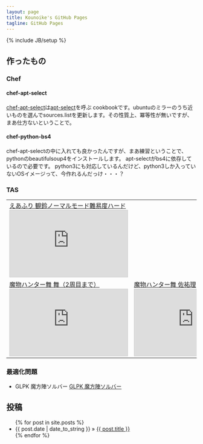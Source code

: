 ```yaml
---
layout: page
title: Kounoike's GitHub Pages
tagline: GitHub Pages
---
```

{% include JB/setup %}

## 作ったもの

### Chef

#### chef-apt-select
[chef-apt-select](https://github.com/kounoike/chef-apt-select)は[apt-select](https://github.com/jblakeman/apt-select)を呼ぶ
cookbookです。ubuntuのミラーのうち近いものを選んでsources.listを更新します。その性質上、冪等性が無いですが、まあ仕方ないということで。

#### chef-python-bs4
chef-apt-selectの中に入れても良かったんですが、まあ練習ということで、pythonのbeautifulsoup4をインストールします。
apt-selectがbs4に依存しているので必要です。
python3にも対応しているんだけど、python3しか入っていないOSイメージって、今作れるんだっけ・・・？



### TAS

<table>
<tr><td>
 <a href="TAS-Airfli/misuzu.html">えあふり 観鈴ノーマルモード難易度ハード</a>
 <iframe width="312" height="176" src="http://ext.nicovideo.jp/thumb/sm23280135" scrolling="no" style="border:solid 1px #CCC;" frameborder="0"><a href="http://www.nicovideo.jp/watch/sm23280135">【ニコニコ動画】【TAS】えあふり　観鈴ちん危機一髪　ノーマルモードハード観鈴 in 20:41.60</a></iframe>
</td><td><br /></td></tr>

<tr>
<td>
 <a href="TAS-MamonoHunterMai/pages/mai/">魔物ハンター舞 舞（2周目まで）</a>
 <iframe width="312" height="176" src="http://ext.nicovideo.jp/thumb/sm16498187" scrolling="no" style="border:solid 1px #CCC;" frameborder="0"><a href="http://www.nicovideo.jp/watch/sm16498187">【ニコニコ動画】[TAS] 魔物ハンター舞 22:53.65</a></iframe>
</td>

<td>
 <a href="TAS-MamonoHunterMai/pages/sayuri/">魔物ハンター舞 佐祐理</a>
 <iframe width="312" height="176" src="http://ext.nicovideo.jp/thumb/sm22990748" scrolling="no" style="border:solid 1px #CCC;" frameborder="0"><a href="http://www.nicovideo.jp/watch/sm22990748">【ニコニコ動画】【TAS】魔物ハンター舞　佐祐理モード in 11:08.07</a></iframe>
</td></tr>
</table>

### 最適化問題

* GLPK 魔方陣ソルバー
[GLPK 魔方陣ソルバー](https://github.com/kounoike/glpk-mahoujin)


## 投稿

<ul class="posts">
  {% for post in site.posts %}
    <li><span>{{ post.date | date_to_string }}</span> &raquo; <a href="{{ BASE_PATH }}{{ post.url }}">{{ post.title }}</a></li>
  {% endfor %}
</ul>
